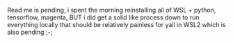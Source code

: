 Read me is pending, i spent the morning reinstalling all of WSL + python, tensorflow, magenta, BUT i did get a solid like process down to run everything locally that should be relatively painless for yall in WSL2 which is also pending ;-;
